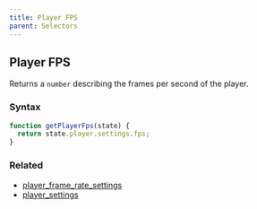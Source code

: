 ```yaml
---
title: Player FPS
parent: Selectors
---
```


## Player FPS

Returns a `number` describing the frames per second of the player.

### Syntax

```js
function getPlayerFps(state) {
  return state.player.settings.fps;
}
```

### Related

- [player_frame_rate_settings](./player_frame_rate_settings.md)
- [player_settings](./player_settings.md)

